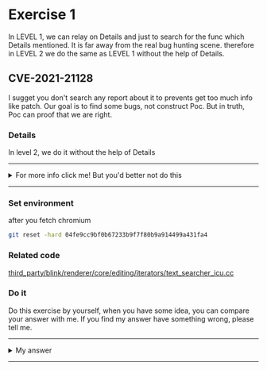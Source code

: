 # Exercise 1

In LEVEL 1, we can relay on Details and just to search for the func which Details mentioned. It is far away from the real bug hunting scene. therefore in LEVEL 2 we do the same as LEVEL 1 without the help of Details.

## CVE-2021-21128
I sugget you don't search any report about it to prevents get too much info like patch. Our goal is to find some bugs, not construct Poc. But in truth, Poc can proof that we are right.


### Details

In level 2, we do it without the help of Details



---------

<details>
  <summary>For more info click me! But you'd better not do this</summary>
    
  https://bugs.chromium.org/p/chromium/issues/detail?id=1138877

</details>

--------

### Set environment

after you fetch chromium
```sh
git reset -hard 04fe9cc9bf0b67233b9f7f80b9a914499a431fa4
```

### Related code

[third_party/blink/renderer/core/editing/iterators/text_searcher_icu.cc](https://chromium.googlesource.com/chromium/src/+/04fe9cc9bf0b67233b9f7f80b9a914499a431fa4/third_party/blink/renderer/core/editing/iterators/text_searcher_icu.cc)


### Do it
Do this exercise by yourself, when you have some idea, you can compare your answer with me. If you find my answer have something wrong, please tell me.


---------

<details>
  <summary>My answer</summary>

  `IsWholeWordMatch` This func looks like buggy.
  ```c++
static bool IsWholeWordMatch(const UChar* text,
                             int text_length,
                             MatchResultICU& result) {
  DCHECK_LE((int)(result.start + result.length), text_length);
  UChar32 first_character;
  U16_GET(text, 0, result.start, result.length, first_character);

  // Chinese and Japanese lack word boundary marks, and there is no clear
  // agreement on what constitutes a word, so treat the position before any CJK
  // character as a word start.
  if (Character::IsCJKIdeographOrSymbol(first_character))
    return true;

  wtf_size_t word_break_search_start = result.start + result.length;
  while (word_break_search_start > result.start) {
    word_break_search_start =
        FindNextWordBackward(text, text_length, word_break_search_start);
  }
  if (word_break_search_start != result.start)
    return false;
  return static_cast<int>(result.start + result.length) ==
         FindWordEndBoundary(text, text_length, word_break_search_start);
}
=======================================================================
/**
 * Get a code point from a string at a random-access offset,
 * without changing the offset.
 * "Safe" macro, handles unpaired surrogates and checks for string boundaries.
 *
 * The offset may point to either the lead or trail surrogate unit
 * for a supplementary code point, in which case the macro will read
 * the adjacent matching surrogate as well.
 *
 * The length can be negative for a NUL-terminated string.
 *
 * If the offset points to a single, unpaired surrogate, then
 * c is set to that unpaired surrogate.
 * Iteration through a string is more efficient with U16_NEXT_UNSAFE or U16_NEXT.
 *
 * @param s const UChar * string
 * @param start starting string offset (usually 0)
 * @param i string offset, must be start<=i<length
 * @param length string length
 * @param c output UChar32 variable
 * @see U16_GET_UNSAFE
 * @stable ICU 2.4
 */
#define U16_GET(s, start, i, length, c) UPRV_BLOCK_MACRO_BEGIN { \
    (c)=(s)[i]; \
    if(U16_IS_SURROGATE(c)) { \
        uint16_t __c2; \
        if(U16_IS_SURROGATE_LEAD(c)) { \
            if((i)+1!=(length) && U16_IS_TRAIL(__c2=(s)[(i)+1])) { \
                (c)=U16_GET_SUPPLEMENTARY((c), __c2); \
            } \
        } else { \
            if((i)>(start) && U16_IS_LEAD(__c2=(s)[(i)-1])) { \
                (c)=U16_GET_SUPPLEMENTARY(__c2, (c)); \
            } \
        } \
    } \
} UPRV_BLOCK_MACRO_END
  ```


</details>

--------
